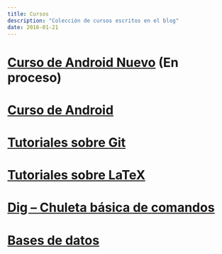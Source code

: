 ```yaml
---
title: Cursos
description: "Colección de cursos escritos en el blog"
date: 2016-01-21
---
```


# [Curso de Android Nuevo][Android2] (En proceso)

# [Curso de Android][Android]

# [Tutoriales sobre Git][git]

# [Tutoriales sobre LaTeX][latex1]

# [Dig – Chuleta básica de comandos][dig]

# [Bases de datos][bd]

[Android]: /curso-programacion-android/
[Android2]: /android/
[git]: /git/
[latex1]: /categories/latex/
[dig]: /dig-chuleta-basica-de-comandos/
[bd]: /bases-de-datos/

